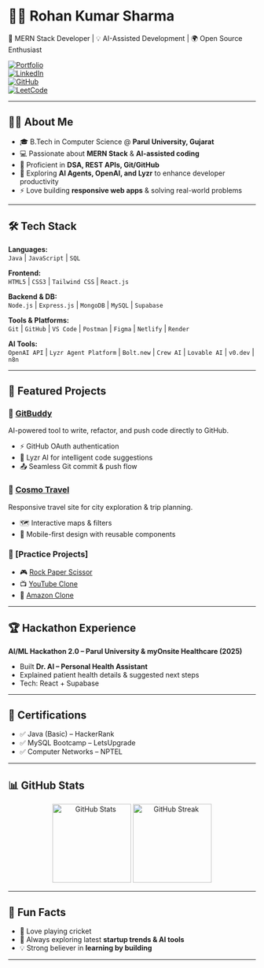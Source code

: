 # 👨‍💻 Rohan Kumar Sharma  

🚀 MERN Stack Developer | 💡 AI-Assisted Development | 🌍 Open Source Enthusiast  

[![Portfolio](https://img.shields.io/badge/Portfolio-Visit-blue?style=for-the-badge)](https://rohan1030.github.io)  
[![LinkedIn](https://img.shields.io/badge/LinkedIn-Connect-blue?style=for-the-badge&logo=linkedin)](https://www.linkedin.com/in/rohan-kumar-sharma-a70567201/)  
[![GitHub](https://img.shields.io/badge/GitHub-Follow-black?style=for-the-badge&logo=github)](https://github.com/Rohan1030)  
[![LeetCode](https://img.shields.io/badge/LeetCode-Profile-yellow?style=for-the-badge&logo=leetcode)](https://leetcode.com/u/Rohan1030/)  

---

## 👨‍🎓 About Me  
- 🎓 B.Tech in Computer Science @ **Parul University, Gujarat**  
- 💻 Passionate about **MERN Stack** & **AI-assisted coding**  
- 🧠 Proficient in **DSA, REST APIs, Git/GitHub**  
- 🔬 Exploring **AI Agents, OpenAI, and Lyzr** to enhance developer productivity  
- ⚡ Love building **responsive web apps** & solving real-world problems  

---

## 🛠️ Tech Stack  

**Languages:**  
`Java` | `JavaScript` | `SQL`  

**Frontend:**  
`HTML5` | `CSS3` | `Tailwind CSS` | `React.js`  

**Backend & DB:**  
`Node.js` | `Express.js` | `MongoDB` | `MySQL` | `Supabase`  

**Tools & Platforms:**  
`Git` | `GitHub` | `VS Code` | `Postman` | `Figma` | `Netlify` | `Render`  

**AI Tools:**  
`OpenAI API` | `Lyzr Agent Platform` | `Bolt.new` | `Crew AI` | `Lovable AI` | `v0.dev` | `n8n`  

---

## 🚀 Featured Projects  

### 🔹 [GitBuddy](https://github.com/Rohan1030/GitBuddy)  
AI-powered tool to write, refactor, and push code directly to GitHub.  
- ⚡ GitHub OAuth authentication  
- 🤖 Lyzr AI for intelligent code suggestions  
- 📤 Seamless Git commit & push flow  

### 🔹 [Cosmo Travel](https://cosmo-travel-hub.netlify.app)  
Responsive travel site for city exploration & trip planning.  
- 🗺️ Interactive maps & filters  
- 📱 Mobile-first design with reusable components  

### 🔹 [Practice Projects]  
- 🎮 [Rock Paper Scissor](http://rock-paper-gamee.netlify.app)  
- 📺 [YouTube Clone](http://youtuberohan.netlify.app)  
- 🛒 [Amazon Clone](https://amazon-ecommerce54.netlify.app)  

---

## 🏆 Hackathon Experience  

**AI/ML Hackathon 2.0 – Parul University & myOnsite Healthcare (2025)**  
- Built **Dr. AI – Personal Health Assistant**  
- Explained patient health details & suggested next steps  
- Tech: React + Supabase  

---

## 📜 Certifications  
- ✅ Java (Basic) – HackerRank  
- ✅ MySQL Bootcamp – LetsUpgrade  
- ✅ Computer Networks – NPTEL  

---

## 📊 GitHub Stats  

<p align="center">
  <img src="https://github-readme-stats.vercel.app/api?username=Rohan1030&show_icons=true&theme=tokyonight" alt="GitHub Stats" height="160"/>
  <img src="https://github-readme-streak-stats.herokuapp.com/?user=Rohan1030&theme=tokyonight" alt="GitHub Streak" height="160"/>
</p>

---

## 🎯 Fun Facts  
- 🏏 Love playing cricket  
- 🚀 Always exploring latest **startup trends & AI tools**  
- 💡 Strong believer in **learning by building**  

---
